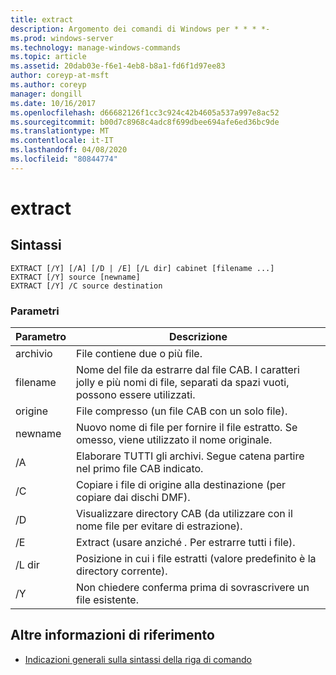```yaml
---
title: extract
description: Argomento dei comandi di Windows per * * * *-
ms.prod: windows-server
ms.technology: manage-windows-commands
ms.topic: article
ms.assetid: 20dab03e-f6e1-4eb8-b8a1-fd6f1d97ee83
author: coreyp-at-msft
ms.author: coreyp
manager: dongill
ms.date: 10/16/2017
ms.openlocfilehash: d66682126f1cc3c924c42b4605a537a997e8ac52
ms.sourcegitcommit: b00d7c8968c4adc8f699dbee694afe6ed36bc9de
ms.translationtype: MT
ms.contentlocale: it-IT
ms.lasthandoff: 04/08/2020
ms.locfileid: "80844774"
---
```

# <a name="extract"></a>extract



## <a name="syntax"></a>Sintassi

```
EXTRACT [/Y] [/A] [/D | /E] [/L dir] cabinet [filename ...]
EXTRACT [/Y] source [newname]
EXTRACT [/Y] /C source destination
```

### <a name="parameters"></a>Parametri

|Parametro|Descrizione|
|---------|-----------|
|archivio|File contiene due o più file.|
|filename|Nome del file da estrarre dal file CAB. I caratteri jolly e più nomi di file, separati da spazi vuoti, possono essere utilizzati.|
|origine|File compresso (un file CAB con un solo file).|
|newname|Nuovo nome di file per fornire il file estratto. Se omesso, viene utilizzato il nome originale.|
|/A|Elaborare TUTTI gli archivi. Segue catena partire nel primo file CAB indicato.|
|/C|Copiare i file di origine alla destinazione (per copiare dai dischi DMF).|
|/D|Visualizzare directory CAB (da utilizzare con il nome file per evitare di estrazione).|
|/E|Extract (usare anziché *.* Per estrarre tutti i file).|
|/L dir|Posizione in cui i file estratti (valore predefinito è la directory corrente).|
|/Y|Non chiedere conferma prima di sovrascrivere un file esistente.|

## <a name="additional-references"></a>Altre informazioni di riferimento

- [Indicazioni generali sulla sintassi della riga di comando](command-line-syntax-key.md)